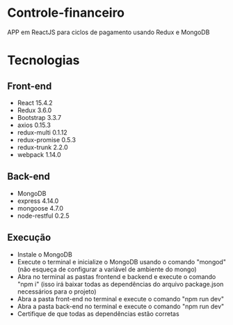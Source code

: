 # Controle-financeiro
APP em ReactJS para ciclos de pagamento usando Redux e MongoDB

# Tecnologias
## Front-end
- React 15.4.2
- Redux 3.6.0
- Bootstrap 3.3.7
- axios 0.15.3
- redux-multi 0.1.12
- redux-promise 0.5.3
- redux-trunk 2.2.0
- webpack 1.14.0

## Back-end
- MongoDB
- express 4.14.0
- mongoose 4.7.0
- node-restful 0.2.5

## Execução
- Instale o MongoDB
- Execute o terminal e inicialize o MongoDB usando o comando "mongod" (não esqueça de configurar a variável de ambiente do mongo)
- Abra no terminal as pastas frontend e backend e execute o comando "npm i" (isso irá baixar todas as dependências do arquivo package.json necessários para o projeto)
- Abra a pasta front-end no terminal e execute o comando "npm run dev"
- Abra a pasta back-end no terminal e execute o comando "npm run dev"
- Certifique de que todas as dependências estão corretas

